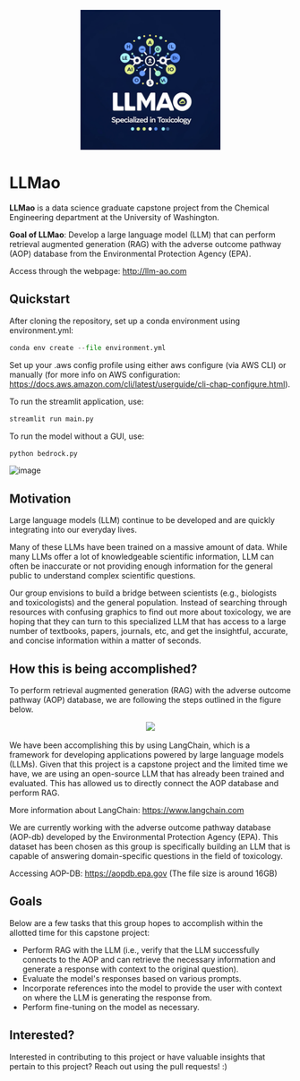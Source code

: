 <p align="center">
  <img src="https://github.com/BeckResearchLab/llmao/blob/main/docs/logo.png" width="250" height="250">
</p>

# LLMao

**LLMao** is a data science graduate capstone project from the Chemical Engineering department at the University of Washington. 

**Goal of LLMao**: Develop a large language model (LLM) that can perform retrieval augmented generation (RAG) with the adverse outcome pathway (AOP) database from the Environmental Protection Agency (EPA).

Access through the webpage: http://llm-ao.com

## Quickstart

After cloning the repository, set up a conda environment using environment.yml:
```python
conda env create --file environment.yml
```

Set up your .aws config profile using either aws configure (via AWS CLI) or manually (for more info on AWS configuration: https://docs.aws.amazon.com/cli/latest/userguide/cli-chap-configure.html). 

To run the streamlit application, use:

```python
streamlit run main.py
```

To run the model without a GUI, use:
```python
python bedrock.py
```

![image](https://github.com/BeckResearchLab/llmao/assets/86797031/4dcd3322-6d92-40b6-ae6f-1d4b30eb2983)

## Motivation

Large language models (LLM) continue to be developed and are quickly integrating into our everyday lives. 

Many of these LLMs have been trained on a massive amount of data. While many LLMs offer a lot of knowledgeable scientific information, LLM can often be inaccurate or not providing enough information for the general public to understand complex scientific questions. 

Our group envisions to build a bridge between scientists (e.g., biologists and toxicologists) and the general population. Instead of searching through resources with confusing graphics to find out more about toxicology, we are hoping that they can turn to this specialized LLM that has access to a large number of textbooks, papers, journals, etc, and get the insightful, accurate, and concise information within a matter of seconds. 

## How this is being accomplished? 

To perform retrieval augmented generation (RAG) with the adverse outcome pathway (AOP) database, we are following the steps outlined in the figure below.

<p align="center">
  <img src="https://github.com/BeckResearchLab/llmao/assets/155478918/7c64c8b2-8341-48a2-bf76-f8d6c6793165">
</p>

We have been accomplishing this by using LangChain, which is a framework for developing applications powered by large language models (LLMs). Given that this project is a capstone project and the limited time we have, we are using an open-source LLM that has already been trained and evaluated. This has allowed us to directly connect the AOP database and perform RAG.

More information about LangChain: https://www.langchain.com

We are currently working with the adverse outcome pathway database (AOP-db) developed by the Environmental Protection Agency (EPA). This dataset has been chosen as this group is specifically building an LLM that is capable of answering domain-specific questions in the field of toxicology. 

Accessing AOP-DB: https://aopdb.epa.gov (The file size is around 16GB)

## Goals

Below are a few tasks that this group hopes to accomplish within the allotted time for this capstone project:
* Perform RAG with the LLM (i.e., verify that the LLM successfully connects to the AOP and can retrieve the necessary information and generate a response with context to the original question).
* Evaluate the model's responses based on various prompts. 
* Incorporate references into the model to provide the user with context on where the LLM is generating the response from.
* Perform fine-tuning on the model as necessary.

## Interested?
Interested in contributing to this project or have valuable insights that pertain to this project? Reach out using the pull requests! :)
